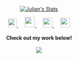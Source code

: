 
<p align="center">
  <a href="https://github.com/nitish9t7" class="rich-diff-level-one">
    <img src="https://github-readme-stats.vercel.app/api?username=nitish9t7&title_color=333&text_color=777" alt="Julian's Stats" >
  </a>
</p>

<p align="center">
  <a href="https://hackerrank.com/nitish9t7">
    <img src="https://hrcdn.net/community-frontend/assets/brand/logo-new-white-green-a5cb16e0ae.svg" width="24px"/>
  </a>
  &emsp;
  <a href= "https://hackerearth.com/@nitish350">
    <img src="https://static-fastly.hackerearth.com/newton/static/images/he-header-logo.svg" width="28px"/>
  </a>
  &emsp;
  <a href="https://linkedin.com/in/nitish9t7">
    <img src="https://img.icons8.com/ios-filled/256/000000/linkedin.svg" width="26px"/>
  </a>
  &emsp;
  <a href="https://twitter.com/nitish9t6">
    <img src="https://img.icons8.com/ios-filled/256/000000/twitter.svg" width="26px"/>
  </a>
  <br><br>
  <strong>Check out my work below!</strong>
  <br><br>
  <a href="https://badges.pufler.dev">
    <img src="https://badges.pufler.dev/visits/nitish9t7/nitish9t7?style=flat-square&color=black&logo=github">
  </a>
</p>

<!--
**nitish9t7/nitish9t7** is a ✨ _special_ ✨ repository because its `README.md` (this file) appears on your GitHub profile.

Here are some ideas to get you started:

- 🔭 I’m currently working on ...
- 🌱 I’m currently learning ...
- 👯 I’m looking to collaborate on ...
- 🤔 I’m looking for help with ...
- 💬 Ask me about ...
- 📫 How to reach me: ...
- 😄 Pronouns: ...
- ⚡ Fun fact: ...
-->
